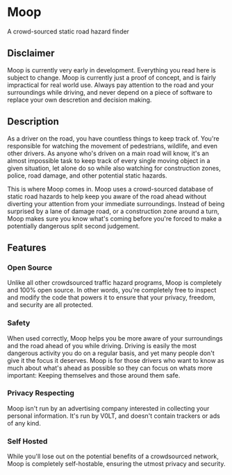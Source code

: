 # Moop

A crowd-sourced static road hazard finder


## Disclaimer

Moop is currently very early in development. Everything you read here is subject to change. Moop is currently just a proof of concept, and is fairly impractical for real world use. Always pay attention to the road and your surroundings while driving, and never depend on a piece of software to replace your own descretion and decision making.


## Description

As a driver on the road, you have countless things to keep track of. You're responsible for watching the movement of pedestrians, wildlife, and even other drivers. As anyone who's driven on a main road will know, it's an almost impossible task to keep track of every single moving object in a given situation, let alone do so while also watching for construction zones, police, road damage, and other potential static hazards.

This is where Moop comes in. Moop uses a crowd-sourced database of static road hazards to help keep you aware of the road ahead without diverting your attention from your immediate surroundings. Instead of being surprised by a lane of damage road, or a construction zone around a turn, Moop makes sure you know what's coming before you're forced to make a potentially dangerous split second judgement.


## Features

### Open Source

Unlike all other crowdsourced traffic hazard programs, Moop is completely and 100% open source. In other words, you're completely free to inspect and modify the code that powers it to ensure that your privacy, freedom, and security are all protected.

### Safety

When used correctly, Moop helps you be more aware of your surroundings and the road ahead of you while driving. Driving is easily the most dangerous activity you do on a regular basis, and yet many people don't give it the focus it deserves. Moop is for those drivers who want to know as much about what's ahead as possible so they can focus on whats more important: Keeping themselves and those around them safe.

### Privacy Respecting

Moop isn't run by an advertising company interested in collecting your personal information. It's run by V0LT, and doesn't contain trackers or ads of any kind.

### Self Hosted

While you'll lose out on the potential benefits of a crowdsourced network, Moop is completely self-hostable, ensuring the utmost privacy and security.
